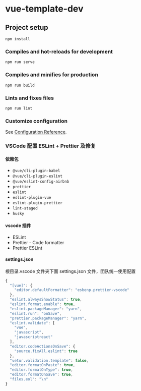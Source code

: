 # vue-template-dev

## Project setup

```
npm install
```

### Compiles and hot-reloads for development

```
npm run serve
```

### Compiles and minifies for production

```
npm run build
```

### Lints and fixes files

```
npm run lint
```

### Customize configuration

See [Configuration Reference](https://cli.vuejs.org/config/).

### VSCode 配置 ESLint + Prettier 及修复

#### 依赖包

- `@vue/cli-plugin-babel`
- `@vue/cli-plugin-eslint`
- `@vue/eslint-config-airbnb`
- `prettier`
- `eslint`
- `eslint-plugin-vue`
- `eslint-plugin-prettier`
- `lint-staged`
- `husky`

#### vscode 插件

- ESLint
- Prettier - Code formatter
- Prettier ESLint

#### settings.json

根目录.vscode 文件夹下面 settings.json 文件，团队统一使用配置

```js
{
  "[vue]": {
    "editor.defaultFormatter": "esbenp.prettier-vscode"
  },
  "eslint.alwaysShowStatus": true,
  "eslint.format.enable": true,
  "eslint.packageManager": "yarn",
  "eslint.run": "onSave",
  "prettier.packageManager": "yarn",
  "eslint.validate": [
    "vue",
    "javascript",
    "javascriptreact"
  ],
  "editor.codeActionsOnSave": {
    "source.fixAll.eslint": true
  },
  "vetur.validation.template": false,
  "editor.formatOnPaste": true,
  "editor.formatOnType": true,
  "editor.formatOnSave": true,
  "files.eol": "\n"
}

```
